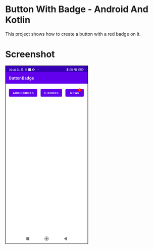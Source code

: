 # Button With Badge - Android And Kotlin

This project shows how to create a button with a red badge on it.

# Screenshot

<img src="extras/images/screenshot.png" width="260" style="border: 1px solid #000" />